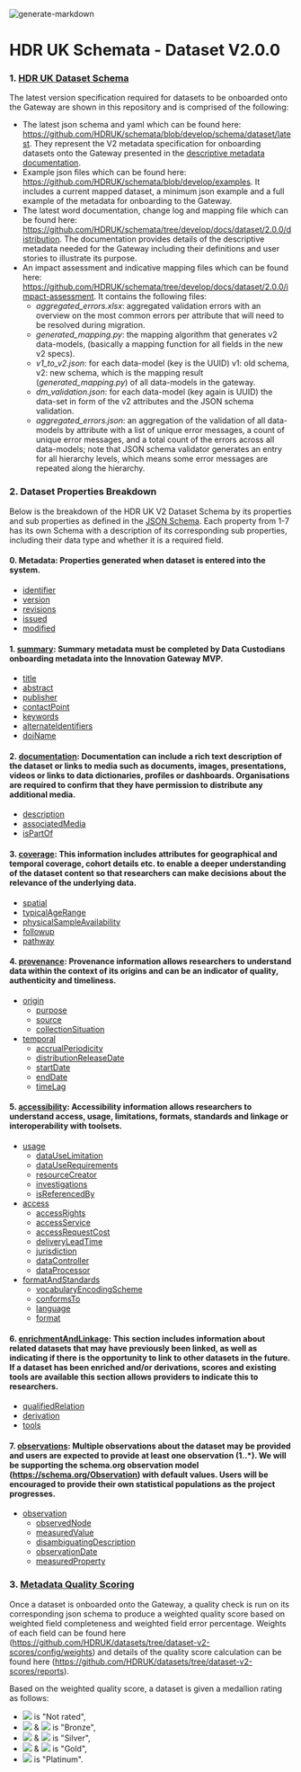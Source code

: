 ![generate-markdown](https://github.com/HDRUK/schemata/workflows/generate-markdown/badge.svg)

# HDR UK Schemata - Dataset V2.0.0

### 1. [HDR UK Dataset Schema](https://github.com/HDRUK/schemata/blob/develop/docs/dataset/latest/dataset.md)

The latest version specification required for datasets to be onboarded onto the Gateway are shown in this repository and is comprised of the following:

 - The latest json schema and yaml which can be found here: https://github.com/HDRUK/schemata/blob/develop/schema/dataset/latest. They represent the V2 metadata specification for onboarding datasets onto the Gateway presented in the [descriptive metadata documentation](https://github.com/HDRUK/schemata/tree/develop/docs/dataset/2.0.0/distribution).
 - Example json files which can be found here: https://github.com/HDRUK/schemata/blob/develop/examples. It includes a current mapped dataset, a minimum json example and a full example of the metadata for onboarding to the Gateway.
 - The latest word documentation, change log and mapping file which can be found here: https://github.com/HDRUK/schemata/tree/develop/docs/dataset/2.0.0/distribution. The documentation provides details of the descriptive metadata needed for the Gateway including their definitions and user stories to illustrate its purpose.
 - An impact assessment and indicative mapping files which can be found here: https://github.com/HDRUK/schemata/tree/develop/docs/dataset/2.0.0/impact-assessment. It contains the following files:
   - *aggregated_errors.xlsx*: aggregated validation errors with an overview on the most common errors per attribute that will need to be resolved during migration.
   - *generated_mapping.py*: the mapping algorithm that generates v2 data-models, (basically a mapping function for all fields in the new v2 specs).
   - *v1_to_v2.json*: for each data-model (key is the UUID) v1: old schema, v2: new schema, which is the mapping result (*generated_mapping.py*) of all data-models in the gateway.
   - *dm_validation.json*: for each data-model (key again is UUID) the data-set in form of the v2 attributes and the JSON schema validation.
   - *aggregated_errors.json*: an aggregation of the validation of all data-models by attribute with a list of unique error messages, a count of unique error messages, and a total count of the errors across all data-models; note that JSON schema validator generates an entry for all hierarchy levels, which means some error messages are repeated along the hierarchy.



### 2. Dataset Properties Breakdown

Below is the breakdown of the HDR UK V2 Dataset Schema by its properties and sub properties as defined in the [JSON Schema](https://github.com/HDRUK/schemata/blob/develop/schema/dataset/latest/dataset.schema.json). Each property from 1-7 has its own Schema with a description of its corresponding sub properties, including their data type and whether it is a required field.

<!--ts-->

#### 0. Metadata: Properties generated when dataset is entered into the system.

   * [identifier](https://github.com/HDRUK/schemata/blob/develop/docs/dataset/latest/dataset-properties-dataset-identifier.md#dataset-identifier-schema)
   * [version](https://github.com/HDRUK/schemata/blob/develop/docs/dataset/latest/dataset-properties-dataset-version.md#dataset-version-schema)
 * [revisions](https://github.com/HDRUK/schemata/blob/develop/docs/dataset/latest/dataset-properties-dataset-revisions.md#dataset-revisions-schema)
 * [issued](https://github.com/HDRUK/schemata/blob/develop/docs/dataset/latest/dataset-properties-creation-date.md#creation-date-schema)
 * [modified](https://github.com/HDRUK/schemata/blob/develop/docs/dataset/latest/dataset-properties-modification-date.md#modification-date-schema)

#### 1. [summary](https://github.com/HDRUK/schemata/blob/develop/docs/dataset/latest/dataset-properties-summary.md#summary-schema): Summary metadata must be completed by Data Custodians onboarding metadata into the Innovation Gateway MVP.

 * [title](https://github.com/HDRUK/schemata/blob/develop/docs/dataset/latest/dataset.md#title)
 * [abstract](https://github.com/HDRUK/schemata/blob/develop/docs/dataset/latest/dataset.md#abstract)
 * [publisher](https://github.com/HDRUK/schemata/blob/develop/docs/dataset/latest/dataset.md#publisher)
 * [contactPoint](https://github.com/HDRUK/schemata/blob/develop/docs/dataset/latest/dataset.md#contactpoint)
 * [keywords](https://github.com/HDRUK/schemata/blob/develop/docs/dataset/latest/dataset.md#keywords)
 * [alternateIdentifiers](https://github.com/HDRUK/schemata/blob/develop/docs/dataset/latest/dataset.md#alternateidentifiers)
 * [doiName](https://github.com/HDRUK/schemata/blob/develop/docs/dataset/latest/dataset.md#doiname)

#### 2. [documentation](https://github.com/HDRUK/schemata/blob/develop/docs/dataset/latest/dataset-properties-documentation.md#documentation-schema): Documentation can include a rich text description of the dataset or links to media such as documents, images, presentations, videos or links to data dictionaries, profiles or dashboards. Organisations are required to confirm that they have permission to distribute any additional media.

 * [description](https://github.com/HDRUK/schemata/blob/develop/docs/dataset/latest/dataset.md#description-1)
 * [associatedMedia](https://github.com/HDRUK/schemata/blob/develop/docs/dataset/latest/dataset.md#associatedmedia)
 * [isPartOf](https://github.com/HDRUK/schemata/blob/develop/docs/dataset/latest/dataset.md#ispartof)

#### 3. [coverage](https://github.com/HDRUK/schemata/blob/develop/docs/dataset/latest/dataset-properties-coverage.md#coverage-schema): This information includes attributes for geographical and temporal coverage, cohort details etc. to enable a deeper understanding of the dataset content so that researchers can make decisions about the relevance of the underlying data.

 * [spatial](https://github.com/HDRUK/schemata/blob/develop/docs/dataset/latest/dataset.md#spatial)
 * [typicalAgeRange](https://github.com/HDRUK/schemata/blob/develop/docs/dataset/latest/dataset.md#typicalagerange)
 * [physicalSampleAvailability](https://github.com/HDRUK/schemata/blob/develop/docs/dataset/latest/dataset.md#physicalsampleavailability)
 * [followup](https://github.com/HDRUK/schemata/blob/develop/docs/dataset/latest/dataset.md#followup)
 * [pathway](https://github.com/HDRUK/schemata/blob/develop/docs/dataset/latest/dataset.md#pathway)

#### 4. [provenance](https://github.com/HDRUK/schemata/blob/develop/docs/dataset/latest/dataset-properties-provenance.md#provenance-schema): Provenance information allows researchers to understand data within the context of its origins and can be an indicator of quality, authenticity and timeliness.

 * [origin](https://github.com/HDRUK/schemata/blob/develop/docs/dataset/latest/dataset.md#origin)
    * [purpose](https://github.com/HDRUK/schemata/blob/develop/docs/dataset/latest/dataset.md#purpose)
    * [source](https://github.com/HDRUK/schemata/blob/develop/docs/dataset/latest/dataset.md#source)
    * [collectionSituation](https://github.com/HDRUK/schemata/blob/develop/docs/dataset/latest/dataset.md#collectionsituation)
 * [temporal](https://github.com/HDRUK/schemata/blob/develop/docs/dataset/latest/dataset.md#temporal)
    * [accrualPeriodicity](https://github.com/HDRUK/schemata/blob/develop/docs/dataset/latest/dataset.md#accrualperiodicity)
    * [distributionReleaseDate](https://github.com/HDRUK/schemata/blob/develop/docs/dataset/latest/dataset.md#distributionreleasedate)
    * [startDate](https://github.com/HDRUK/schemata/blob/develop/docs/dataset/latest/dataset.md#startdate)
    * [endDate](https://github.com/HDRUK/schemata/blob/develop/docs/dataset/latest/dataset.md#enddate)
    * [timeLag](https://github.com/HDRUK/schemata/blob/develop/docs/dataset/latest/dataset.md#timelag)

#### 5. [accessibility](https://github.com/HDRUK/schemata/blob/develop/docs/dataset/latest/dataset-properties-accessibility.md#accessibility-schema): Accessibility information allows researchers to understand access, usage, limitations, formats, standards and linkage or interoperability with toolsets.

 * [usage](https://github.com/HDRUK/schemata/blob/develop/docs/dataset/latest/dataset.md#usage)
    * [dataUseLimitation](https://github.com/HDRUK/schemata/blob/develop/docs/dataset/latest/dataset.md#datauselimitation-1)
    * [dataUseRequirements](https://github.com/HDRUK/schemata/blob/develop/docs/dataset/latest/dataset.md#datauserequirements-1)
    * [resourceCreator](https://github.com/HDRUK/schemata/blob/develop/docs/dataset/latest/dataset.md#resourcecreator)
    * [investigations](https://github.com/HDRUK/schemata/blob/develop/docs/dataset/latest/dataset.md#investigations)
    * [isReferencedBy](https://github.com/HDRUK/schemata/blob/develop/docs/dataset/latest/dataset.md#isreferencedby)
 * [access](https://github.com/HDRUK/schemata/blob/develop/docs/dataset/latest/dataset.md#access)
    * [accessRights](https://github.com/HDRUK/schemata/blob/develop/docs/dataset/latest/dataset.md#accessrights-1)
    * [accessService](https://github.com/HDRUK/schemata/blob/develop/docs/dataset/latest/dataset.md#accessservice-1)
    * [accessRequestCost](https://github.com/HDRUK/schemata/blob/develop/docs/dataset/latest/dataset.md#accessrequestcost-1)
    * [deliveryLeadTime](https://github.com/HDRUK/schemata/blob/develop/docs/dataset/latest/dataset.md#deliveryleadtime-1)
    * [jurisdiction](https://github.com/HDRUK/schemata/blob/develop/docs/dataset/latest/dataset.md#jurisdiction)
    * [dataController](https://github.com/HDRUK/schemata/blob/develop/docs/dataset/latest/dataset.md#datacontroller)
    * [dataProcessor](https://github.com/HDRUK/schemata/blob/develop/docs/dataset/latest/dataset.md#dataprocessor)
 * [formatAndStandards](https://github.com/HDRUK/schemata/blob/develop/docs/dataset/latest/dataset.md#formatandstandards)
    * [vocabularyEncodingScheme](https://github.com/HDRUK/schemata/blob/develop/docs/dataset/latest/dataset.md#vocabularyencodingscheme)
    * [conformsTo](https://github.com/HDRUK/schemata/blob/develop/docs/dataset/latest/dataset.md#conformsto)
    * [language](https://github.com/HDRUK/schemata/blob/develop/docs/dataset/latest/dataset.md#language)
    * [format](https://github.com/HDRUK/schemata/blob/develop/docs/dataset/latest/dataset.md#format)

#### 6. [enrichmentAndLinkage](https://github.com/HDRUK/schemata/blob/develop/docs/dataset/latest/dataset-properties-enrichment-and-linkage.md#enrichment-and-linkage-schema): This section includes information about related datasets that may have previously been linked, as well as indicating if there is the opportunity to link to other datasets in the future. If a dataset has been enriched and/or derivations, scores and existing tools are available this section allows providers to indicate this to researchers.

 * [qualifiedRelation](https://github.com/HDRUK/schemata/blob/develop/docs/dataset/latest/dataset.md#qualifiedrelation)
 * [derivation](https://github.com/HDRUK/schemata/blob/develop/docs/dataset/latest/dataset.md#derivation)
 * [tools](https://github.com/HDRUK/schemata/blob/develop/docs/dataset/latest/dataset.md#tools)

#### 7. [observations](https://github.com/HDRUK/schemata/blob/develop/docs/dataset/latest/dataset-properties-observations.md#observations-schema): Multiple observations about the dataset may be provided and users are expected to provide at least one observation (1..*). We will be supporting the schema.org observation model (https://schema.org/Observation) with default values. Users will be encouraged to provide their own statistical populations as the project progresses.

- [observation](https://github.com/HDRUK/schemata/blob/develop/docs/dataset/latest/dataset.md#definitions-group-observation)
  - [observedNode](https://github.com/HDRUK/schemata/blob/develop/docs/dataset/latest/dataset.md#observednode)
  - [measuredValue](https://github.com/HDRUK/schemata/blob/develop/docs/dataset/latest/dataset.md#measuredvalue)
  - [disambiguatingDescription](https://github.com/HDRUK/schemata/blob/develop/docs/dataset/latest/dataset.md#disambiguatingdescription)
  - [observationDate](https://github.com/HDRUK/schemata/blob/develop/docs/dataset/latest/dataset.md#observationdate)
  - [measuredProperty](https://github.com/HDRUK/schemata/blob/develop/docs/dataset/latest/dataset.md#measuredproperty)

<!--te-->



### 3. [Metadata Quality Scoring](https://github.com/JakeBGitHub/datasets/tree/dataset-v2-scores/reports#hdr-uk-data-documentation-scores)

Once a dataset is onboarded onto the Gateway, a quality check is run on its corresponding json schema to produce a weighted quality score based on weighted field completeness and weighted field error percentage. Weights of each field can be found here (https://github.com/HDRUK/datasets/tree/dataset-v2-scores/config/weights) and details of the quality score calculation can be found here (https://github.com/HDRUK/datasets/tree/dataset-v2-scores/reports).

Based on the weighted quality score, a dataset is given a medallion rating as follows:

- <img src="https://render.githubusercontent.com/render/math?math=\leq 60"> is "Not rated",
- <img src="https://render.githubusercontent.com/render/math?math=> 60"> & <img src="https://render.githubusercontent.com/render/math?math=\leq 70"> is "Bronze",
- <img src="https://render.githubusercontent.com/render/math?math=> 70"> & <img src="https://render.githubusercontent.com/render/math?math=\leq 80"> is "Silver",
- <img src="https://render.githubusercontent.com/render/math?math=> 80"> & <img src="https://render.githubusercontent.com/render/math?math=\leq 90"> is "Gold",
- <img src="https://render.githubusercontent.com/render/math?math=\geq 90"> is "Platinum".

